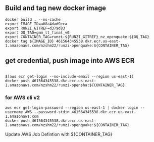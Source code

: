 
## Build and tag new docker image
```
docker build . --no-cache
export IMAGE_ID=a08a4dad9eca
export RUNZI_GITREF=d379d83
export OQ_TAG=gmm_lt_final_v0
export CONTAINER_TAG=runzi-${RUNZI_GITREF}_nz_openquake-${OQ_TAG}
docker tag ${IMAGE_ID} 461564345538.dkr.ecr.us-east-1.amazonaws.com/nzshm22/runzi-openquake:${CONTAINER_TAG}
```

## get credential, push image into AWS ECR

```

$(aws ecr get-login --no-include-email --region us-east-1)
docker push 461564345538.dkr.ecr.us-east-1.amazonaws.com/nzshm22/runzi-opensha:${CONTAINER_TAG}

```

### for AWS cli v2
```
aws ecr get-login-password --region us-east-1 | docker login --username AWS --password-stdin 461564345538.dkr.ecr.us-east-1.amazonaws.com
docker push 461564345538.dkr.ecr.us-east-1.amazonaws.com/nzshm22/runzi-openquake:${CONTAINER_TAG}
```

Update AWS Job Defintion with ${CONTAINER_TAG}